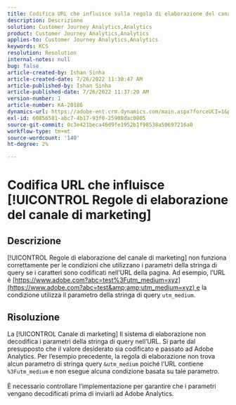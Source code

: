```yaml
---
title: Codifica URL che influisce sulla regola di elaborazione del canale di marketing
description: Descrizione
solution: Customer Journey Analytics,Analytics
product: Customer Journey Analytics,Analytics
applies-to: Customer Journey Analytics,Analytics
keywords: KCS
resolution: Resolution
internal-notes: null
bug: false
article-created-by: Ishan Sinha
article-created-date: 7/26/2022 11:30:47 AM
article-published-by: Ishan Sinha
article-published-date: 7/26/2022 11:37:20 AM
version-number: 1
article-number: KA-20186
dynamics-url: https://adobe-ent.crm.dynamics.com/main.aspx?forceUCI=1&pagetype=entityrecord&etn=knowledgearticle&id=ab43dd5e-d60c-ed11-82e5-000d3a379b78
exl-id: 60856581-abc7-4b17-93f0-25908dac0805
source-git-commit: 0c3e421beca46d9fe1952b1f98538a50697216a0
workflow-type: tm+mt
source-wordcount: '140'
ht-degree: 2%

---
```


# Codifica URL che influisce [!UICONTROL Regole di elaborazione del canale di marketing]

## Descrizione

[!UICONTROL Regole di elaborazione del canale di marketing] non funziona correttamente per le condizioni che utilizzano i parametri della stringa di query se i caratteri sono codificati nell’URL della pagina. Ad esempio, l’URL è [https://www.adobe.com?abc=test%3Futm_medium=xyz](https://www.adobe.com?abc=test&amp;amp;utm_medium=xyz) e la condizione utilizza il parametro della stringa di query `utm_medium`.

## Risoluzione

La [!UICONTROL Canale di marketing] Il sistema di elaborazione non decodifica i parametri della stringa di query nell’URL. Si parte dal presupposto che il valore desiderato sia codificato e passato ad Adobe Analytics. Per l’esempio precedente, la regola di elaborazione non trova alcun parametro di stringa query `&utm_medium` poiché l’URL contiene `%3Futm_medium` e non esegue alcuna condizione basata su tale parametro.<br> <br>È necessario controllare l’implementazione per garantire che i parametri vengano decodificati prima di inviarli ad Adobe Analytics.
